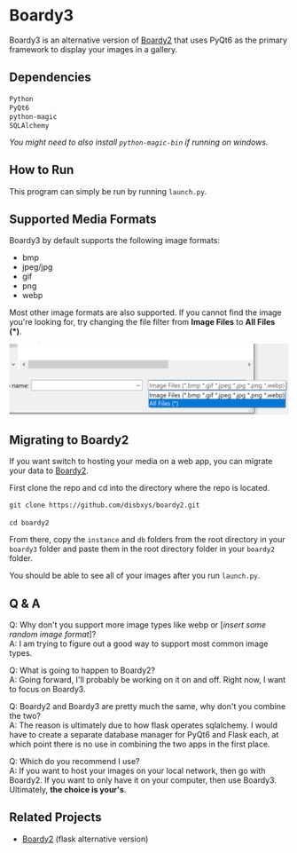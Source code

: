 # Boardy3
Boardy3 is an alternative version of [Boardy2](https://github.com/disbxys/boardy2) that uses PyQt6 as the primary framework to display your images in a gallery.

## Dependencies
```
Python
PyQt6
python-magic
SQLAlchemy
```

*You might need to also install `python-magic-bin` if running on windows.*

## How to Run
This program can simply be run by running `launch.py`.

## Supported Media Formats
Boardy3 by default supports the following image formats:
- bmp
- jpeg/jpg
- gif
- png
- webp

Most other image formats are also supported. If you cannot find the image you're looking for, try changing the file filter from **Image Files** to **All Files (*)**.

![Changing the file filter](static/images/file_filter_demo.png)

## Migrating to Boardy2
If you want switch to hosting your media on a web app, you can migrate your data to [Boardy2](https://github.com/disbxys/boardy2).

First clone the repo and cd into the directory where the repo is located.
```
git clone https://github.com/disbxys/boardy2.git

cd boardy2
```
From there, copy the `instance` and `db` folders from the root directory in your `boardy3` folder and paste them in the root directory folder in your `boardy2` folder.

You should be able to see all of your images after you run `launch.py`.

## Q & A
Q: Why don't you support more image types like webp or [<i>insert some random image format</i>]?\
A: I am trying to figure out a good way to support most common image types.

Q: What is going to happen to Boardy2?\
A: Going forward, I'll probably be working on it on and off. Right now, I want to focus on Boardy3.

Q: Boardy2 and Boardy3 are pretty much the same, why don't you combine the two?\
A: The reason is ultimately due to how flask operates sqlalchemy. I would have to create a separate database manager for PyQt6 and Flask each, at which point there is no use in combining the two apps in the first place.

Q: Which do you recommend I use?\
A: If you want to host your images on your local network, then go with Boardy2. If you want to only have it on your computer, then use Boardy3. Ultimately, <strong>the choice is your's</strong>.


## Related Projects

- [Boardy2](https://github.com/disbxys/boardy2) (flask alternative version)
